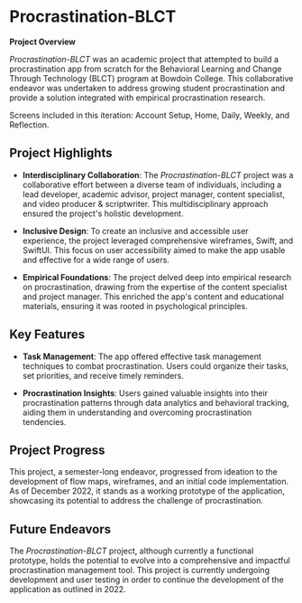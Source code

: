 # Procrastination-BLCT

**Project Overview**

*Procrastination-BLCT* was an academic project that attempted to build a procrastination app from scratch for the Behavioral Learning and Change Through Technology (BLCT) program at Bowdoin College. This collaborative endeavor was undertaken to address growing student procrastination and provide a solution integrated with empirical procrastination research.

Screens included in this iteration: Account Setup, Home, Daily, Weekly, and Reflection.

## Project Highlights

- **Interdisciplinary Collaboration**: The *Procrastination-BLCT* project was a collaborative effort between a diverse team of individuals, including a lead developer, academic advisor, project manager, content specialist, and video producer & scriptwriter. This multidisciplinary approach ensured the project's holistic development.

- **Inclusive Design**: To create an inclusive and accessible user experience, the project leveraged comprehensive wireframes, Swift, and SwiftUI. This focus on user accessibility aimed to make the app usable and effective for a wide range of users.

- **Empirical Foundations**: The project delved deep into empirical research on procrastination, drawing from the expertise of the content specialist and project manager. This enriched the app's content and educational materials, ensuring it was rooted in psychological principles.

## Key Features

- **Task Management**: The app offered effective task management techniques to combat procrastination. Users could organize their tasks, set priorities, and receive timely reminders.

- **Procrastination Insights**: Users gained valuable insights into their procrastination patterns through data analytics and behavioral tracking, aiding them in understanding and overcoming procrastination tendencies.

## Project Progress

This project, a semester-long endeavor, progressed from ideation to the development of flow maps, wireframes, and an initial code implementation. As of December 2022, it stands as a working prototype of the application, showcasing its potential to address the challenge of procrastination.

## Future Endeavors

The *Procrastination-BLCT* project, although currently a functional prototype, holds the potential to evolve into a comprehensive and impactful procrastination management tool. This project is currently undergoing development and user testing in order to continue the development of the application as outlined in 2022.
